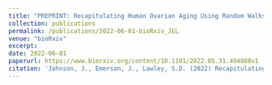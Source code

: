 ```yaml
---
title: "PREPRINT: Recapitulating Human Ovarian Aging Using Random Walks."
collection: publications
permalink: /publications/2022-06-01-bioRxiv_JEL
venue: "bioRxiv"
excerpt:
date: 2022-06-01
paperurl: https://www.biorxiv.org/content/10.1101/2022.05.31.494088v1
citation: 'Johnson, J., Emerson, J., Lawley, S.D. (2022) Recapitulating Human Ovarian Aging Using Random Walks. bioRxiv, 494088, 2022.'
---
```


